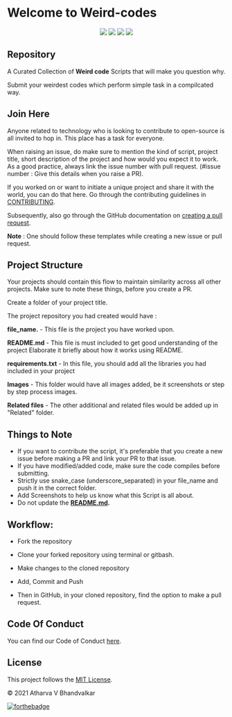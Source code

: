 # Welcome to Weird-codes

<p align="center">

</p>
<p align="center">
<a href="https://github.com/a-tharva"><img src="https://img.shields.io/badge/PRs-welcome-brightgreen.svg?style=flat&logo=github"></a> 
<a href="https://github.com/a-tharva"><img src="https://img.shields.io/badge/Open%20Source-%F0%9F%A4%8D-Green"></a> 
<a href="https://github.com/a-tharva"><img src="https://img.shields.io/static/v1.svg?label=Contributions&message=Welcome&color=0059b3&style=flat-square"></a>
<a href="https://github.com/a-tharva"><img src="https://img.shields.io/maintenance/yes/2021"></a>
</p> 



<h2>Repository</h2>

A Curated Collection of **Weird code** Scripts that will make you question why.

Submit your weirdest codes which perform simple task in a compilcated way.


<h2>Join Here</h2>

Anyone related to technology who is looking to contribute to open-source is all invited to hop in. This place has a task for everyone.

When raising an issue, do make sure to mention the kind of script, project title, short description of the project and how would you expect it to work. As a good practice, always link the issue number with pull request. (#issue number : Give this details when you raise a PR).

If you worked on or want to initiate a unique project and share it with the world, you can do that here. Go through the contributing guidelines in [CONTRIBUTING](https://github.com/a-tharva/Weird-codes/blob/master/CONTRIBUTING.md).

Subsequently, also go through the GitHub documentation on [creating a pull request](https://help.github.com/en/github/collaborating-with-issues-and-pull-requests/creating-a-pull-request).


**Note** : One should follow these templates while creating a new issue or pull request. 


<h2>Project Structure</h2>

Your projects should contain this flow to maintain similarity across all other projects. Make sure to note these things, before you create a PR.

Create a folder of your project title. 

The project repository you had created would have :

**file_name.** - This file is the project you have worked upon.

**README.md** - This file is must included to get good understanding of the project Elaborate it briefly about how it works using README.

**requirements.txt** - In this file, you should add all the libraries you had included in your project 

**Images** - This folder would have all images added, be it screenshots or step by step process images.

**Related files** - The other additional and related files would be added up in "Related" folder.


<h2>Things to Note</h2>

* If you want to contribute the script, it's preferable that you create a new issue before making a PR and link your PR to that issue.
* If you have modified/added code, make sure the code compiles before submitting.
* Strictly use snake_case (underscore_separated) in your file_name and push it in the correct folder.
* Add Screenshots to help us know what this Script is all about.
* Do not update the **[README.md](https://github.com/a-tharva/Weird-codes/blob/master/README.md).**


<h2>Workflow:</h2>

- Fork the repository

- Clone your forked repository using terminal or gitbash.

- Make changes to the cloned repository

- Add, Commit and Push

- Then in GitHub, in your cloned repository, find the option to make a pull request. 




<h2>Code Of Conduct</h2>

You can find our Code of Conduct [here](https://github.com/a-tharva/Weird-codes/blob/master/CODE_OF_CONDUCT.md).


<h2>License</h2>  

This project follows the [MIT License](https://github.com/a-tharva/Weird-codes/blob/master/LICENSE).


© 2021 Atharva V Bhandvalkar


[![forthebadge](https://forthebadge.com/images/badges/built-with-love.svg)](https://forthebadge.com)
